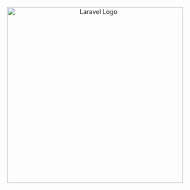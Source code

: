 <p align="center"><a href="https://laravel.com" target="_blank"><img src="https://user-images.githubusercontent.com/32068444/193709651-912219bb-f803-4ee6-9308-001dbd6516ef.png" width="400" alt="Laravel Logo"></a></p>
